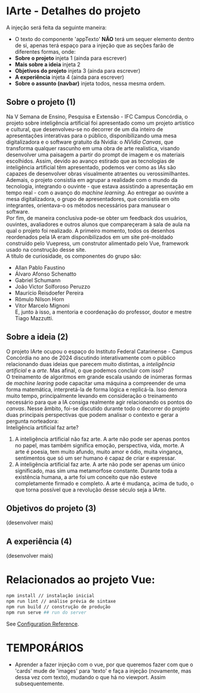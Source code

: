 # IArte - Detalhes do projeto
A injeção será feita da seguinte maneira:
- O texto do componente 'appTexto' **NÃO** terá um sequer elemento dentro de si, apenas terá espaço para a injeção que as seções farão de diferentes formas, onde:
- **Sobre o projeto** injeta 1 (ainda para escrever)
- **Mais sobre a ideia** injeta 2
- **Objetivos do projeto** injeta 3 (ainda para escrever)
- **A experiência** injeta 4 (ainda para escrever)
- **Sobre o assunto (navbar)** injeta todos, nessa mesma ordem.

## Sobre o projeto (1)
Na V Semana de Ensino, Pesquisa e Extensão - IFC Campus Concórdia, o projeto sobre inteligência artificial foi apresentado como um projeto artístico e cultural, que desenvolveu-se no decorrer de um dia inteiro de apresentações interativas para o público, disponibilizando uma mesa digitalizadora e o software gratuito da Nvidia: o <i>NVidia Canvas</i>, que transforma qualquer rascunho em uma obra de arte realistica, visando desenvolver uma paisagem a partir do prompt de imagem e os materiais escolhidos. Assim, devido ao avanço estirado que as tecnologias de inteligência artificial têm apresentado, podemos ver como as IAs são capazes de desenvolver obras visualmente atraentes ou verossimilhantes. <br>
Ademais, o projeto consistia em agrupar a realidade com o mundo da tecnologia, integrando o ouvinte - que estava assistindo a apresentação em tempo real - com o avanço do <i>machine learning</i>. Ao entregar ao ouvinte a mesa digitalizadora, o grupo de apresentadores, que consistia em oito integrantes, orientava-o os métodos necessários para manusear o software. <br>
Por fim, de maneira conclusiva pode-se obter um feedback dos usuários, ouvintes, avaliadores e outros alunos que compareçeram à sala de aula na qual o projeto foi realizado. A primeiro momento, todos os desenhos reordenados pela IA eram disponibilizados em um site pré-moldado construído pelo Vuepress, um construtor alimentado pelo Vue, framework usado na construção desse site. <br>
A título de curiosidade, os componentes do grupo são:
- Allan Pablo Faustino
- Álvaro Afonso Schenatto
- Gabriel Schumann
- João Victor Solforoso Peruzzo
- Maurício Reisdoefer Pereira
- Rômulo Nilson Horn
- Vitor Marcelo Mignoni <br>
E, junto à isso, a mentoria e coordenação do professor, doutor e mestre Tiago Mazzutti.

## Sobre a ideia (2)
O projeto IArte ocupou o espaço do Instituto Federal Catarinense - Campus Concórdia no ano de 2024 discutindo interativamente com o público relacionando duas ideias que parecem muito distintas, a <i>inteligência artificial</i> e a <i>arte</i>. Mas afinal, o que podemos concluir com isso? <br>
O treinamento de algoritmos em grande escala usando de inúmeras formas de <i>machine learing</i> pode capacitar uma máquina a compreender de uma forma matemática, interpretá-la de forma lógica e replicá-la. Isso demora muito tempo, principalmente levando em consideração o treinamento necessário para que a IA consiga realmente agir relacionando os pontos do <i>canvas</i>. Nesse âmbito, foi-se discutido durante todo o decorrer do projeto duas principais perspectivas que podem analisar o contexto e gerar a pergunta norteadora: <br>
Inteligência artificial faz arte?<br>
1. A inteligência artificial não faz arte. A arte não pode ser apenas pontos no papel, mas também significa emoção, perspectiva, vida, morte. A arte é poesia, tem muito afundo, muito amor e ódio, muita vingança, sentimentos que só um ser humano é capaz de criar e expressar. <br>
2. A inteligência artificial faz arte. A arte não pode ser apenas um único significado, mas sim uma metamorfose constante. Durante toda a existência humana, a arte foi um conceito que não esteve completamente firmado e completo. A arte é mudança, acima de tudo, o que torna possível que a revolução desse século seja a IArte. <br>

## Objetivos do projeto (3)
(desenvolver mais)

## A experiência (4)
(desenvolver mais)

# Relacionados ao projeto Vue:
```bash
npm install // instalação inicial
npm run lint // análise prévia de sintaxe
npm run build // construção de produção
npm run serve ## run do server 
```

See [Configuration Reference](https://cli.vuejs.org/config/).

# TEMPORÁRIOS 
- Aprender a fazer injeção com o vue, por que queremos fazer com que o 'cards' mude de 'images' para 'texto' e faça a injeção (novamente, mas dessa vez com texto), mudando o que há no viewport. Assim subsequentemente.

